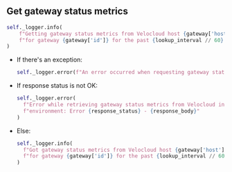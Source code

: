 ## Get gateway status metrics

```python
self._logger.info(
    f"Getting gateway status metrics from Velocloud host {gateway['host']} "
    f"for gateway {gateway['id']} for the past {lookup_interval // 60} minutes..."
)
```

* If there's an exception:
    ```python
    self._logger.error(f"An error occurred when requesting gateway status metrics from Velocloud -> {e}")
    ```

* If response status is not OK:
    ```python
    self._logger.error(
      f"Error while retrieving gateway status metrics from Velocloud in {environment} "
      f"environment: Error {response_status} - {response_body}"
    )
    ```
* Else:
    ```python
    self._logger.info(
      f"Got gateway status metrics from Velocloud host {gateway['host']} "
      f"for gateway {gateway['id']} for the past {lookup_interval // 60} minutes!"
    )
    ```
